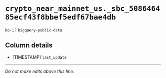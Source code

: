 # `crypto_near_mainnet_us._sbc_508646485ecf43f8bbef5edf67bae4db`
`bq-1` | `bigquery-public-data`

## Column details
* [TIMESTAMP] `last_update`

-------------------------------------------------------------------------------
*Do not make edits above this line.*
